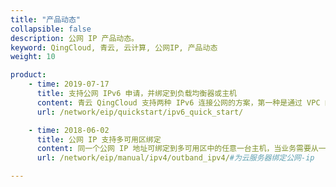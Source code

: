 ```yaml
---
title: "产品动态"
collapsible: false
description: 公网 IP 产品动态。
keyword: QingCloud, 青云, 云计算, 公网IP, 产品动态
weight: 10

product:
    - time: 2019-07-17
      title: 支持公网 IPv6 申请，并绑定到负载均衡器或主机
      content: 青云 QingCloud 支持两种 IPv6 连接公网的方案，第一种是通过 VPC 的双栈网络 DHCP 获取到 IPv6 地址，然后通过控制台为 IPv6 分配公网带宽的方式。第二种是您可以申请一个 IPv6 弹性公网 IP，并绑定到云服务器或者负载均衡器上。两种方式最大的区别在于：通过 VPC DHCP 获取的 IPv6 地址，在接入公网后，同时具备公网和 VPC 内网的访问能力；手动申请的 IPv6 地址只具有公网能力，无法与VPC内部的 IPv6 互通，逻辑与内网的 IPv4 是无法访问公网IPv4类似。您可以根据自己的网络需求和偏好进行选择。
      url: /network/eip/quickstart/ipv6_quick_start/

    - time: 2018-06-02
      title: 公网 IP 支持多可用区绑定
      content: 同一个公网 IP 地址可绑定到多可用区中的任意一台主机，当业务需要从一个可用区迁移到其他可用区时，服务端主机快速替换，IP地址保持不变，以快速迁移生产环境。
      url: /network/eip/manual/ipv4/outband_ipv4/#为云服务器绑定公网-ip

---
```



